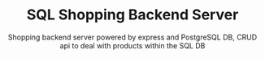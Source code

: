 <h1 align="center">SQL Shopping Backend Server</h1>

<p align="center">Shopping backend server powered by express and PostgreSQL DB, CRUD api to deal with products within the SQL DB</p>